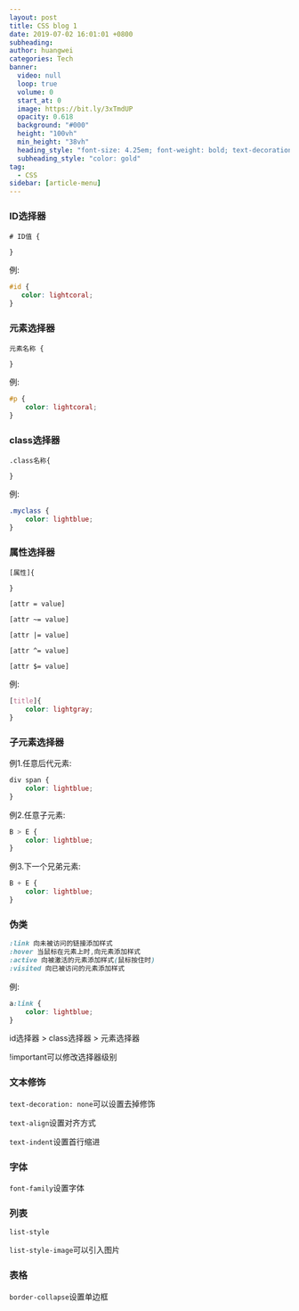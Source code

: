 ```yaml
---
layout: post
title: CSS blog 1
date: 2019-07-02 16:01:01 +0800
subheading: 
author: huangwei
categories: Tech
banner:
  video: null
  loop: true
  volume: 0
  start_at: 0
  image: https://bit.ly/3xTmdUP
  opacity: 0.618
  background: "#000"
  height: "100vh"
  min_height: "38vh"
  heading_style: "font-size: 4.25em; font-weight: bold; text-decoration: underline"
  subheading_style: "color: gold"
tag: 
  - CSS
sidebar: [article-menu]
---
```


### ID选择器

```text
# ID值 {

}
```

例:

```css
#id {
   color: lightcoral;
}
```

### 元素选择器

```text
元素名称 {

}
```

例:

```css
#p {
    color: lightcoral;
}
```

### class选择器

```text
.class名称{

}
```

例:

```css
.myclass {
    color: lightblue;
}
```

### 属性选择器

```text
[属性]{

}
```

`[attr = value]`

`[attr ~= value]`

`[attr |= value]`

`[attr ^= value]`

`[attr $= value]`

例:

```css
[title]{
    color: lightgray;
}
```

### 子元素选择器

例1.任意后代元素:

```css
div span {
    color: lightblue;
}
```

例2.任意子元素:

```css
B > E {
    color: lightblue;
}
```

例3.下一个兄弟元素:

```css
B + E {
    color: lightblue;
}
```

### 伪类

```css
:link 向未被访问的链接添加样式
:hover 当鼠标在元素上时,向元素添加样式
:active 向被激活的元素添加样式(鼠标按住时)
:visited 向已被访问的元素添加样式
```

例:

```css
a:link {
    color: lightblue;
}
```

id选择器 > class选择器 > 元素选择器

!important可以修改选择器级别

### 文本修饰

`text-decoration: none`可以设置去掉修饰

`text-align`设置对齐方式

`text-indent`设置首行缩进

### 字体

`font-family`设置字体

### 列表

`list-style`

`list-style-image`可以引入图片

### 表格

`border-collapse`设置单边框
